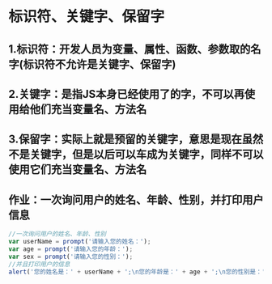 # 标识符、关键字、保留字

## 1.标识符：开发人员为变量、属性、函数、参数取的名字(标识符不允许是关键字、保留字)

## 2.关键字：是指JS本身已经使用了的字，不可以再使用给他们充当变量名、方法名

## 3.保留字：实际上就是预留的关键字，意思是现在虽然不是关键字，但是以后可以车成为关键字，同样不可以使用它们充当变量名、方法名

## 作业：一次询问用户的姓名、年龄、性别，并打印用户信息

```javaScript
//一次询问用户的姓名、年龄、性别
var userName = prompt('请输入您的姓名：');
var age = prompt('请输入您的年龄：');
var sex = prompt('请输入您的性别：');
//并且打印用户的信息
alert('您的姓名是：' + userName + ';\n您的年龄是：' + age + ';\n您的性别是：' + sex);
```